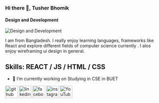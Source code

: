 ### Hi there 👋, Tusher Bhomik
#### Design and Development
![Design and Development](https://www.southernliving.com/thmb/a4b73J7C4S4wgSmymmEgXRCmACA=/1500x0/filters:no_upscale():max_bytes(150000):strip_icc()/GettyImages-185743593-2000-507c6c8883a44851885ea4fbc10a2c9e.jpg)

I am from Bangladesh. I really enjoy learning languages, frameworks like React and explore different fields of computer science currently . I alos enjoy wireframing ui design in general.

## Skills: REACT / JS / HTML / CSS

- 🔭 I’m currently working on Studying in CSE in BUET 


[<img src='https://cdn.jsdelivr.net/npm/simple-icons@3.0.1/icons/github.svg' alt='github' height='40'>](https://github.com/Tusherbhomik)  [<img src='https://cdn.jsdelivr.net/npm/simple-icons@3.0.1/icons/linkedin.svg' alt='linkedin' height='40'>](https://www.linkedin.com/in/tusher-bhomik-99b048226//)  [<img src='https://cdn.jsdelivr.net/npm/simple-icons@3.0.1/icons/facebook.svg' alt='facebook' height='40'>](https://www.facebook.com/tusher.bhowmick.8083/)  [<img src='https://cdn.jsdelivr.net/npm/simple-icons@3.0.1/icons/instagram.svg' alt='instagram' height='40'>](https://www.instagram.com/tusher_bhomik//)  [<img src='https://cdn.jsdelivr.net/npm/simple-icons@3.0.1/icons/youtube.svg' alt='YouTube' height='40'>](https://www.youtube.com/channel/https://www.youtube.com/channel/UCx0-dLPvb0IM-gW6w0EyEiQ )  

